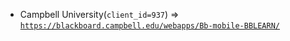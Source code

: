  - Campbell University(`client_id=937`) => [`https://blackboard.campbell.edu/webapps/Bb-mobile-BBLEARN/`](https://blackboard.campbell.edu/webapps/Bb-mobile-BBLEARN/)
